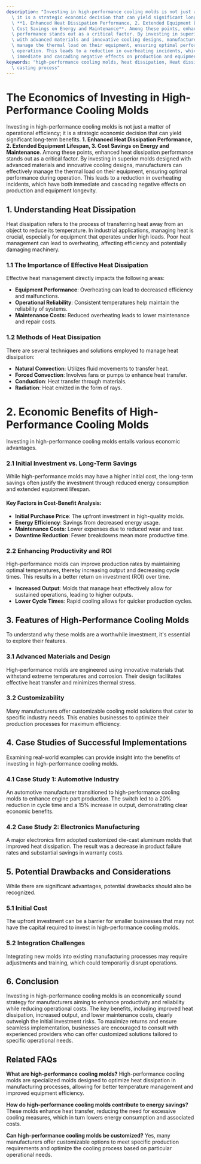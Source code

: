 ```yaml
---
description: "Investing in high-performance cooling molds is not just a matter of operational efficiency;\
  \ it is a strategic economic decision that can yield significant long-term benefits.\
  \ **1. Enhanced Heat Dissipation Performance, 2. Extended Equipment Lifespan, 3.\
  \ Cost Savings on Energy and Maintenance**. Among these points, enhanced heat dissipation\
  \ performance stands out as a critical factor. By investing in superior molds designed\
  \ with advanced materials and innovative cooling designs, manufacturers can effectively\
  \ manage the thermal load on their equipment, ensuring optimal performance during\
  \ operation. This leads to a reduction in overheating incidents, which have both\
  \ immediate and cascading negative effects on production and equipment longevity. "
keywords: "high-performance cooling molds, heat dissipation, Heat dissipation performance, Die\
  \ casting process"
---
```

# The Economics of Investing in High-Performance Cooling Molds

Investing in high-performance cooling molds is not just a matter of operational efficiency; it is a strategic economic decision that can yield significant long-term benefits. **1. Enhanced Heat Dissipation Performance, 2. Extended Equipment Lifespan, 3. Cost Savings on Energy and Maintenance**. Among these points, enhanced heat dissipation performance stands out as a critical factor. By investing in superior molds designed with advanced materials and innovative cooling designs, manufacturers can effectively manage the thermal load on their equipment, ensuring optimal performance during operation. This leads to a reduction in overheating incidents, which have both immediate and cascading negative effects on production and equipment longevity. 

## **1. Understanding Heat Dissipation**

Heat dissipation refers to the process of transferring heat away from an object to reduce its temperature. In industrial applications, managing heat is crucial, especially for equipment that operates under high loads. Poor heat management can lead to overheating, affecting efficiency and potentially damaging machinery.

### **1.1 The Importance of Effective Heat Dissipation**

Effective heat management directly impacts the following areas:

- **Equipment Performance**: Overheating can lead to decreased efficiency and malfunctions.
- **Operational Reliability**: Consistent temperatures help maintain the reliability of systems.
- **Maintenance Costs**: Reduced overheating leads to lower maintenance and repair costs.

### **1.2 Methods of Heat Dissipation**

There are several techniques and solutions employed to manage heat dissipation:

- **Natural Convection**: Utilizes fluid movements to transfer heat.
- **Forced Convection**: Involves fans or pumps to enhance heat transfer.
- **Conduction**: Heat transfer through materials.
- **Radiation**: Heat emitted in the form of rays.

# **2. Economic Benefits of High-Performance Cooling Molds**

Investing in high-performance cooling molds entails various economic advantages.

### **2.1 Initial Investment vs. Long-Term Savings**

While high-performance molds may have a higher initial cost, the long-term savings often justify the investment through reduced energy consumption and extended equipment lifespan. 

#### Key Factors in Cost-Benefit Analysis:

- **Initial Purchase Price**: The upfront investment in high-quality molds.
- **Energy Efficiency**: Savings from decreased energy usage.
- **Maintenance Costs**: Lower expenses due to reduced wear and tear.
- **Downtime Reduction**: Fewer breakdowns mean more productive time.

### **2.2 Enhancing Productivity and ROI**

High-performance molds can improve production rates by maintaining optimal temperatures, thereby increasing output and decreasing cycle times. This results in a better return on investment (ROI) over time.

- **Increased Output**: Molds that manage heat effectively allow for sustained operations, leading to higher outputs.
- **Lower Cycle Times**: Rapid cooling allows for quicker production cycles.

## **3. Features of High-Performance Cooling Molds**

To understand why these molds are a worthwhile investment, it's essential to explore their features.

### **3.1 Advanced Materials and Design**

High-performance molds are engineered using innovative materials that withstand extreme temperatures and corrosion. Their design facilitates effective heat transfer and minimizes thermal stress.

### **3.2 Customizability**

Many manufacturers offer customizable cooling mold solutions that cater to specific industry needs. This enables businesses to optimize their production processes for maximum efficiency.

## **4. Case Studies of Successful Implementations**

Examining real-world examples can provide insight into the benefits of investing in high-performance cooling molds.

### **4.1 Case Study 1: Automotive Industry**

An automotive manufacturer transitioned to high-performance cooling molds to enhance engine part production. The switch led to a 20% reduction in cycle time and a 15% increase in output, demonstrating clear economic benefits.

### **4.2 Case Study 2: Electronics Manufacturing**

A major electronics firm adopted customized die-cast aluminum molds that improved heat dissipation. The result was a decrease in product failure rates and substantial savings in warranty costs.

## **5. Potential Drawbacks and Considerations**

While there are significant advantages, potential drawbacks should also be recognized.

### **5.1 Initial Cost**

The upfront investment can be a barrier for smaller businesses that may not have the capital required to invest in high-performance cooling molds.

### **5.2 Integration Challenges**

Integrating new molds into existing manufacturing processes may require adjustments and training, which could temporarily disrupt operations.

## **6. Conclusion**

Investing in high-performance cooling molds is an economically sound strategy for manufacturers aiming to enhance productivity and reliability while reducing operational costs. The key benefits, including improved heat dissipation, increased output, and lower maintenance costs, clearly outweigh the initial investment risks. To maximize returns and ensure seamless implementation, businesses are encouraged to consult with experienced providers who can offer customized solutions tailored to specific operational needs.

## **Related FAQs**

**What are high-performance cooling molds?**
High-performance cooling molds are specialized molds designed to optimize heat dissipation in manufacturing processes, allowing for better temperature management and improved equipment efficiency.

**How do high-performance cooling molds contribute to energy savings?**
These molds enhance heat transfer, reducing the need for excessive cooling measures, which in turn lowers energy consumption and associated costs.

**Can high-performance cooling molds be customized?**
Yes, many manufacturers offer customizable options to meet specific production requirements and optimize the cooling process based on particular operational needs.
